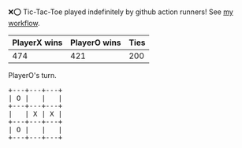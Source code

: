 :x::o: Tic-Tac-Toe played indefinitely by github action runners! See [my workflow](.github/workflows/play.yaml).

|PlayerX wins|PlayerO wins|Ties|
|-|-|-|
|474|421|200|

PlayerO's turn.

<pre>
+---+---+---+
| O |   |   |
+---+---+---+
|   | X | X |
+---+---+---+
| O |   |   |
+---+---+---+
</pre>